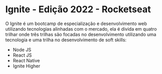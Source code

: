 # Ignite  - Edição 2022 - Rocketseat
O Ignite é um bootcamp de especialização e desenvolvimento web utilizando tecnologias alinhadas com o mercado, ela é divida em quatro trilhar onde três trilhas são focadas no desenvolvimento utilizando uma tecnologia e uma trilha no desenvolvimento de soft skills:
  * Node JS
  * React JS
  * React Native
  * Ignite Higher
